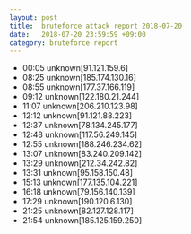 ```yaml
---
layout: post
title:  bruteforce attack report 2018-07-20
date:   2018-07-20 23:59:59 +09:00
category: bruteforce report
---
```


* 00:05 unknown[91.121.159.6]
* 08:25 unknown[185.174.130.16]
* 08:55 unknown[177.37.166.119]
* 09:12 unknown[122.180.21.244]
* 11:07 unknown[206.210.123.98]
* 12:12 unknown[91.121.88.223]
* 12:37 unknown[78.134.245.177]
* 12:48 unknown[117.56.249.145]
* 12:55 unknown[188.246.234.62]
* 13:07 unknown[83.240.209.142]
* 13:29 unknown[212.34.242.82]
* 13:31 unknown[95.158.150.48]
* 15:13 unknown[177.135.104.221]
* 16:18 unknown[79.156.140.139]
* 17:29 unknown[190.120.6.130]
* 21:25 unknown[82.127.128.117]
* 21:54 unknown[185.125.159.250]
